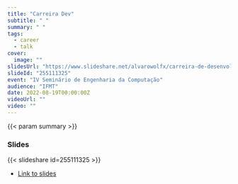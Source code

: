 ```yaml
---
title: "Carreira Dev"
subtitle: " "
summary: " "
tags:
  - career
  - talk
cover:
  image: ""
slidesUrl: "https://www.slideshare.net/alvarowolfx/carreira-de-desenvolvimento"
slideId: "255111325"
event: "IV Seminário de Engenharia da Computação"
audience: "IFMT"
date: 2022-08-19T00:00:00Z
videoUrl: ""
video: ""
---
```


<!-- truncate -->

{{< param summary >}}
### Slides
{{< slideshare id=255111325 >}}

- [Link to slides](https://www.slideshare.net/alvarowolfx/carreira-de-desenvolvimento)
